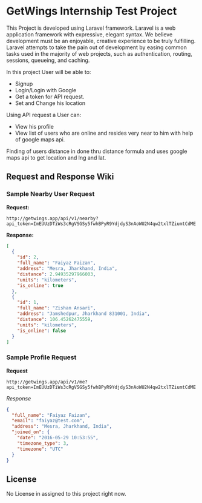 # GetWings Internship Test Project

This Project is developed using Laravel framework.
Laravel is a web application framework with expressive, elegant syntax. We believe development must be an enjoyable, creative experience to be truly fulfilling. Laravel attempts to take the pain out of development by easing common tasks used in the majority of web projects, such as authentication, routing, sessions, queueing, and caching.

In this project User will be able to:
* Signup
* Login/Login with Google
* Get a token for API request.
* Set and Change his location

Using API request a User can:
* View his profile
* View list of users who are online and resides very near to him with help of google maps api.

Finding of users distance in done thru distance formula and uses google maps api to get location and lng and lat.

## Request and Response Wiki

### Sample Nearby User Request
**Request:**
```
http://getwings.app/api/v1/nearby?api_token=ImEUUzDTiWs3cRgVSGSy5fwhBPyR9YdjdyS3nAoWU2N4qw2txlTZiumtCdME
```
**Response:**
```json
[
  {
    "id": 2,
    "full_name": "Faiyaz Faizan",
    "address": "Mesra, Jharkhand, India",
    "distance": 2.94935297966003,
    "units": "kilometers",
    "is_online": true
  },
  {
    "id": 1,
    "full_name": "Zishan Ansari",
    "address": "Jamshedpur, Jharkhand 831001, India",
    "distance": 106.45262475559,
    "units": "kilometers",
    "is_online": false
  }
]
```

### Sample Profile Request
**Request**
```
http://getwings.app/api/v1/me?api_token=ImEUUzDTiWs3cRgVSGSy5fwhBPyR9YdjdyS3nAoWU2N4qw2txlTZiumtCdME
```

*Response*
```json
{
  "full_name": "Faiyaz Faizan",
  "email": "faiyaz@test.com",
  "address": "Mesra, Jharkhand, India",
  "joined_on": {
    "date": "2016-05-29 10:53:55",
    "timezone_type": 3,
    "timezone": "UTC"
  }
}
```


## License

No License in assigned to this project right now.
